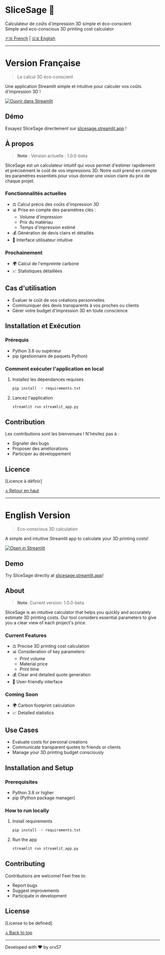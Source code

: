 # SliceSage 🌱

Calculateur de coûts d'impression 3D simple et éco-conscient   
Simple and eco-conscious 3D printing cost calculator

[🇫🇷 French](#french) | [🇬🇧 English](#english)

---

# <a name="french">Version Française</a>

> Le calcul 3D éco-conscient

Une application Streamlit simple et intuitive pour calculer vos coûts d'impression 3D !

[![Ouvrir dans Streamlit](https://static.streamlit.io/badges/streamlit_badge_black_white.svg)](https://slicesage.streamlit.app/)

## Démo

Essayez SliceSage directement sur [slicesage.streamlit.app](https://slicesage.streamlit.app/) !

## À propos

> **Note** : Version actuelle : 1.0.0-beta

SliceSage est un calculateur intuitif qui vous permet d'estimer rapidement et précisément le coût de vos impressions 3D. Notre outil prend en compte les paramètres essentiels pour vous donner une vision claire du prix de chaque projet.

### Fonctionnalités actuelles

- ⚖️ Calcul précis des coûts d'impression 3D
- 📊 Prise en compte des paramètres clés :
  - Volume d'impression
  - Prix du matériau
  - Temps d'impression estimé
- 💰 Génération de devis clairs et détaillés
- 🎯 Interface utilisateur intuitive

### Prochainement

- 🌍 Calcul de l'empreinte carbone
- 📈 Statistiques détaillées

## Cas d'utilisation

- Évaluer le coût de vos créations personnelles
- Communiquer des devis transparents à vos proches ou clients
- Gérer votre budget d'impression 3D en toute conscience

## Installation et Exécution

### Prérequis

- Python 3.8 ou supérieur
- pip (gestionnaire de paquets Python)

### Comment exécuter l'application en local

1. Installez les dépendances requises

   ```bash
   pip install -r requirements.txt
   ```

2. Lancez l'application

   ```bash
   streamlit run streamlit_app.py
   ```

## Contribution

Les contributions sont les bienvenues ! N'hésitez pas à :

- Signaler des bugs
- Proposer des améliorations
- Participer au développement

## Licence

[Licence à définir]

[🔝 Retour en haut](#slicesage-)

---

# <a name="english">English Version</a>

> Eco-conscious 3D calculation

A simple and intuitive Streamlit app to calculate your 3D printing costs!

[![Open in Streamlit](https://static.streamlit.io/badges/streamlit_badge_black_white.svg)](https://slicesage.streamlit.app/)

## Demo

Try SliceSage directly at [slicesage.streamlit.app](https://slicesage.streamlit.app/)!

## About

> **Note**: Current version: 1.0.0-beta

SliceSage is an intuitive calculator that helps you quickly and accurately estimate 3D printing costs. Our tool considers essential parameters to give you a clear view of each project's price.

### Current Features

- ⚖️ Precise 3D printing cost calculation
- 📊 Consideration of key parameters:
  - Print volume
  - Material price
  - Print time
- 💰 Clear and detailed quote generation
- 🎯 User-friendly interface

### Coming Soon

- 🌍 Carbon footprint calculation
- 📈 Detailed statistics

## Use Cases

- Evaluate costs for personal creations
- Communicate transparent quotes to friends or clients
- Manage your 3D printing budget consciously

## Installation and Setup

### Prerequisites

- Python 3.8 or higher
- pip (Python package manager)

### How to run locally

1. Install requirements

   ```bash
   pip install -r requirements.txt
   ```

2. Run the app

   ```bash
   streamlit run streamlit_app.py
   ```

## Contributing

Contributions are welcome! Feel free to:

- Report bugs
- Suggest improvements
- Participate in development

## License

[License to be defined]

[🔝 Back to top](#slicesage-)

---

Developed with ❤️ by orx57
